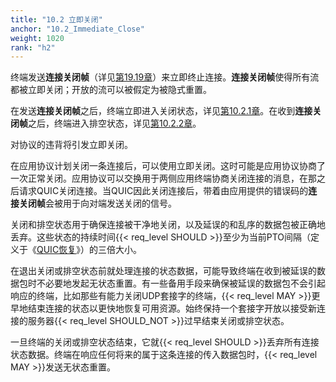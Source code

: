 ```yaml
---
title: "10.2 立即关闭"
anchor: "10.2_Immediate_Close"
weight: 1020
rank: "h2"
---
```


终端发送**连接关闭帧**（详见[第19.19章](#19.19_CONNECTION_CLOSE_Frames)）来立即终止连接。**连接关闭帧**使得所有流都被立即关闭；开放的流可以被假定为被隐式重置。

在发送**连接关闭帧**之后，终端立即进入关闭状态，详见[第10.2.1章](#10.2.1_Closing_Connection_State)。在收到**连接关闭帧**之后，终端进入排空状态，详见[第10.2.2章](#10.2.2_Draining_Connection_State)。

对协议的违背将引发立即关闭。

在应用协议计划关闭一条连接后，可以使用立即关闭。这时可能是应用协议协商了一次正常关闭。应用协议可以交换用于两侧应用终端协商关闭连接的消息，在那之后请求QUIC关闭连接。当QUIC因此关闭连接后，带着由应用提供的错误码的**连接关闭帧**会被用于向对端发送关闭的信号。

关闭和排空状态用于确保连接被干净地关闭，以及延误的和乱序的数据包被正确地丢弃。这些状态的持续时间{{< req_level SHOULD >}}至少为当前PTO间隔（定义于《[QUIC恢复](../RFC9002_Chinese_Simplified)》）的三倍大小。

在退出关闭或排空状态前就处理连接的状态数据，可能导致终端在收到被延误的数据包时不必要地发起无状态重置。有一些备用手段来确保被延误的数据包不会引起响应的终端，比如那些有能力关闭UDP套接字的终端，{{< req_level MAY >}}更早地结束连接的状态以更快地恢复可用资源。始终保持一个套接字开放以接受新连接的服务器{{< req_level SHOULD_NOT >}}过早结束关闭或排空状态。

一旦终端的关闭或排空状态结束，它就{{< req_level SHOULD >}}丢弃所有连接状态数据。终端在响应任何将来的属于这条连接的传入数据包时，{{< req_level MAY >}}发送无状态重置。
